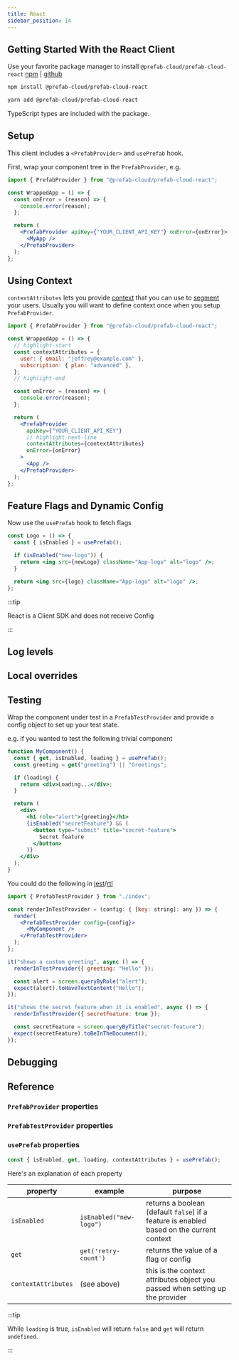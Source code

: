 ```yaml
---
title: React
sidebar_position: 14
---
```


## Getting Started With the React Client

Use your favorite package manager to install `@prefab-cloud/prefab-cloud-react` [npm](https://www.npmjs.com/package/@prefab-cloud/prefab-cloud-react) | [github](https://github.com/prefab-cloud/prefab-cloud-react)

<Tabs groupId="lang">
<TabItem value="npm" label="npm">

```bash
npm install @prefab-cloud/prefab-cloud-react
```

</TabItem>
<TabItem value="yarn" label="yarn">

```bash
yarn add @prefab-cloud/prefab-cloud-react
```

</TabItem>
</Tabs>

TypeScript types are included with the package.

## Setup

This client includes a `<PrefabProvider>` and `usePrefab` hook.

First, wrap your component tree in the `PrefabProvider`, e.g.

```jsx
import { PrefabProvider } from "@prefab-cloud/prefab-cloud-react";

const WrappedApp = () => {
  const onError = (reason) => {
    console.error(reason);
  };

  return (
    <PrefabProvider apiKey={"YOUR_CLIENT_API_KEY"} onError={onError}>
      <MyApp />
    </PrefabProvider>
  );
};
```

## Using Context

`contextAttributes` lets you provide [context](./explanations/context) that you can use to [segment] your users. Usually you will want to define context once when you setup `PrefabProvider`.

```jsx
import { PrefabProvider } from "@prefab-cloud/prefab-cloud-react";

const WrappedApp = () => {
  // highlight-start
  const contextAttributes = {
    user: { email: "jeffrey@example.com" },
    subscription: { plan: "advanced" },
  };
  // highlight-end

  const onError = (reason) => {
    console.error(reason);
  };

  return (
    <PrefabProvider
      apiKey={"YOUR_CLIENT_API_KEY"}
      // highlight-next-line
      contextAttributes={contextAttributes}
      onError={onError}
    >
      <App />
    </PrefabProvider>
  );
};
```

## Feature Flags and Dynamic Config

Now use the `usePrefab` hook to fetch flags

```jsx
const Logo = () => {
  const { isEnabled } = usePrefab();

  if (isEnabled("new-logo")) {
    return <img src={newLogo} className="App-logo" alt="logo" />;
  }

  return <img src={logo} className="App-logo" alt="logo" />;
};
```

:::tip

React is a Client SDK and does not receive Config

:::

## Log levels

## Local overrides

## Testing

Wrap the component under test in a `PrefabTestProvider` and provide a config object to set up your test state.

e.g. if you wanted to test the following trivial component

```jsx
function MyComponent() {
  const { get, isEnabled, loading } = usePrefab();
  const greeting = get("greeting") || "Greetings";

  if (loading) {
    return <div>Loading...</div>;
  }

  return (
    <div>
      <h1 role="alert">{greeting}</h1>
      {isEnabled("secretFeature") && (
        <button type="submit" title="secret-feature">
          Secret feature
        </button>
      )}
    </div>
  );
}
```

You could do the following in [jest]/[rtl]

```jsx
import { PrefabTestProvider } from "./index";

const renderInTestProvider = (config: { [key: string]: any }) => {
  render(
    <PrefabTestProvider config={config}>
      <MyComponent />
    </PrefabTestProvider>
  );
};

it("shows a custom greeting", async () => {
  renderInTestProvider({ greeting: "Hello" });

  const alert = screen.queryByRole("alert");
  expect(alert).toHaveTextContent("Hello");
});

it("shows the secret feature when it is enabled", async () => {
  renderInTestProvider({ secretFeature: true });

  const secretFeature = screen.queryByTitle("secret-feature");
  expect(secretFeature).toBeInTheDocument();
});
```

[jest]: https://jestjs.io/
[rtl]: https://testing-library.com/docs/react-testing-library/intro/
[segment]: /docs/explanations/features/rules-and-segmentation

## Debugging

## Reference

### `PrefabProvider` properties

### `PrefabTestProvider` properties

### `usePrefab` properties

```jsx
const { isEnabled, get, loading, contextAttributes } = usePrefab();
```

Here's an explanation of each property

| property            | example                 | purpose                                                                                  |
| ------------------- | ----------------------- | ---------------------------------------------------------------------------------------- |
| `isEnabled`         | `isEnabled("new-logo")` | returns a boolean (default `false`) if a feature is enabled based on the current context |
| `get`               | `get('retry-count')`    | returns the value of a flag or config                                                    |
| `contextAttributes` | (see above)             | this is the context attributes object you passed when setting up the provider            |

:::tip

While `loading` is true, `isEnabled` will return `false` and `get` will return `undefined`.

:::
